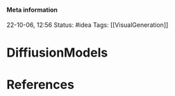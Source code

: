 #### Meta information
22-10-06, 12:56
Status: #idea
Tags: [[VisualGeneration]]





# DiffiusionModels







# References
